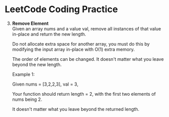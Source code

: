 # LeetCode Coding Practice

3.  **Remove Element** <br />
    Given an array nums and a value val, remove all instances of that value in-place and return the new length.

    Do not allocate extra space for another array, you must do this by modifying the input array in-place with O(1) extra memory.

    The order of elements can be changed. It doesn't matter what you leave beyond the new length.

    Example 1:

    Given nums = [3,2,2,3], val = 3,

    Your function should return length = 2, with the first two elements of nums being 2.

    It doesn't matter what you leave beyond the returned length.